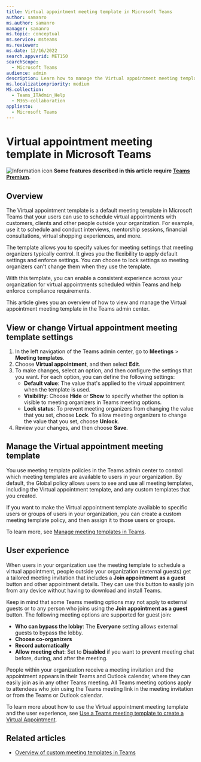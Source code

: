 ```yaml
---
title: Virtual appointment meeting template in Microsoft Teams
author: samanro
ms.author: samanro
manager: samanro
ms.topic: conceptual
ms.service: msteams
ms.reviewer: 
ms.date: 12/16/2022
search.appverid: MET150
searchScope:
  - Microsoft Teams
audience: admin
description: Learn how to manage the Virtual appointment meeting template for Teams users in your organization.
ms.localizationpriority: medium
MS.collection: 
  - Teams_ITAdmin_Help
  - M365-collaboration
appliesto: 
  - Microsoft Teams
---
```


# Virtual appointment meeting template in Microsoft Teams

![Information icon](media/info.png) **Some features described in this article require [Teams Premium](teams-add-on-licensing/licensing-enhance-teams.md)**.

## Overview

The Virtual appointment template is a default meeting template in Microsoft Teams that your users can use to schedule virtual appointments with customers, clients and other people outside your organization. For example, use it to schedule and conduct interviews, mentorship sessions, financial consultations, virtual shopping experiences, and more.

The template allows you to specify values for meeting settings that meeting organizers typically control. It gives you the flexibility to apply default settings and enforce settings. You can choose to lock settings so meeting organizers can't change them when they use the template.

With this template, you can enable a consistent experience across your organization for virtual appointments scheduled within Teams and help enforce compliance requirements.

This article gives you an overview of how to view and manage the Virtual appointment meeting template in the Teams admin center.

## View or change Virtual appointment meeting template settings

1. In the left navigation of the Teams admin center, go to **Meetings** > **Meeting templates**.
1. Choose **Virtual appointment**, and then select **Edit**.
1. To make changes, select an option, and then configure the settings that you want. For each option, you can define the following settings:
    - **Default value**: The value that's applied to the virtual appointment when the template is used.
    - **Visibility**: Choose **Hide** or **Show** to specify whether the option is visible to meeting organizers in Teams meeting options.
    - **Lock status**: To prevent meeting organizers from changing the value that you set, choose **Lock**. To allow meeting organizers to change the value that you set, choose **Unlock**.
1. Review your changes, and then choose **Save**.

## Manage the Virtual appointment meeting template

You use meeting template policies in the Teams admin center to control which meeting templates are available to users in your organization. By default, the Global policy allows users to see and use all meeting templates, including the Virtual appointment template, and any custom templates that you created.

If you want to make the Virtual appointment template available to specific users or groups of users in your organization, you can create a custom meeting template policy, and then assign it to those users or groups.

To learn more, see [Manage meeting templates in Teams](manage-meeting-templates.md).

## User experience

When users in your organization use the meeting template to schedule a virtual appointment, people outside your organization (external guests) get a tailored meeting invitation that includes a **Join appointment as a guest** button and other appointment details. They can use this button to easily join from any device without having to download and install Teams.

Keep in mind that some Teams meeting options may not apply to external guests or to any person who joins using the **Join appointment as a guest** button. The following meeting options are supported for guest join:

- **Who can bypass the lobby**: The **Everyone** setting allows external guests to bypass the lobby.
- **Choose co-organizers**
- **Record automatically**
- **Allow meeting chat**: Set to **Disabled** if you want to prevent meeting chat before, during, and after the meeting.

People within your organization receive a meeting invitation and the appointment appears in their Teams and Outlook calendar, where they can easily join as in any other Teams meeting. All Teams meeting options apply to attendees who join using the Teams meeting link in the meeting invitation or from the Teams or Outlook calendar.

To learn more about how to use the Virtual appointment meeting template and the user experience, see [Use a Teams meeting template to create a Virtual Appointment](https://support.microsoft.com/office/6a9e8cbb-c0ed-4598-851e-3b1750a4a747).

## Related articles

- [Overview of custom meeting templates in Teams](custom-meeting-templates-overview.md)
